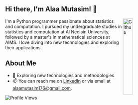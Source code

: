 
## Hi there, I'm Alaa Mutasim! 👋
<img width="25%" align="right" alt="Github" src="https://user-images.githubusercontent.com/48678280/88862734-4903af80-d201-11ea-968b-9c939d88a37c.gif" />

I'm a Python programmer passionate about statistics and computation. I pursued my undergraduate studies in statistics and computation at Al Neelain University, followed by a master's in mathematical sciences at AIMS. I love diving into new technologies and exploring their applications.

## About Me
- 🌱 Exploring new technologies and methodologies.
- 📫 You can reach me on [LinkedIn](https://www.linkedin.com/in/alaa-mohammed-50bb7718a/) or via email at alaamutasim176@gmail.com.

![Profile Views](https://komarev.com/ghpvc/?username=gpy1234&style=flat-square&color=blue)

<!--
